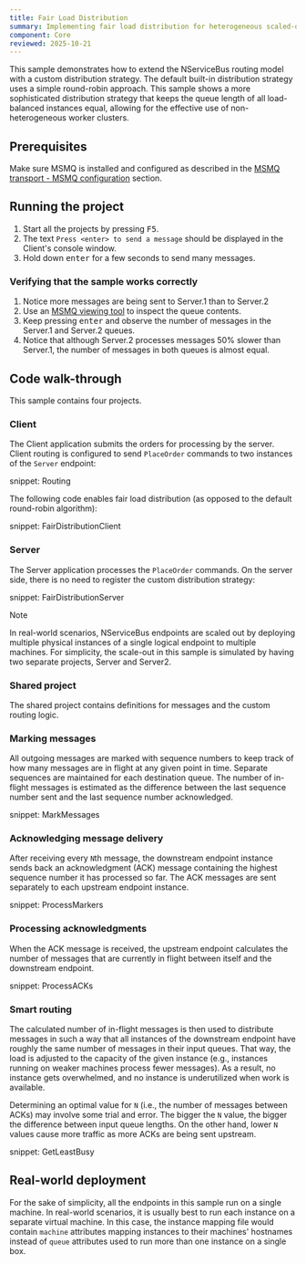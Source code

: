 ```yaml
---
title: Fair Load Distribution
summary: Implementing fair load distribution for heterogeneous scaled-out endpoints
component: Core
reviewed: 2025-10-21
---
```


This sample demonstrates how to extend the NServiceBus routing model with a custom distribution strategy. The default built-in distribution strategy uses a simple round-robin approach. This sample shows a more sophisticated distribution strategy that keeps the queue length of all load-balanced instances equal, allowing for the effective use of non-heterogeneous worker clusters.

## Prerequisites

Make sure MSMQ is installed and configured as described in the [MSMQ transport - MSMQ configuration](/transports/msmq/#msmq-configuration) section.

## Running the project

 1. Start all the projects by pressing <kbd>F5</kbd>.
 1. The text `Press <enter> to send a message` should be displayed in the Client's console window.
 1. Hold down <kbd>enter</kbd> for a few seconds to send many messages.

### Verifying that the sample works correctly

 1. Notice more messages are being sent to Server.1 than to Server.2
 1. Use an [MSMQ viewing tool](/transports/msmq/viewing-message-content-in-msmq.md) to inspect the queue contents.
 1. Keep pressing <kbd>enter</kbd> and observe the number of messages in the Server.1 and Server.2 queues.
 1. Notice that although Server.2 processes messages 50% slower than Server.1, the number of messages in both queues is almost equal.

## Code walk-through

This sample contains four projects.

### Client

The Client application submits the orders for processing by the server. Client routing is configured to send `PlaceOrder` commands to two instances of the `Server` endpoint:

snippet: Routing

The following code enables fair load distribution (as opposed to the default round-robin algorithm):

snippet: FairDistributionClient

### Server

The Server application processes the `PlaceOrder` commands. On the server side, there is no need to register the custom distribution strategy:

snippet: FairDistributionServer

> [!NOTE]
> In real-world scenarios, NServiceBus endpoints are scaled out by deploying multiple physical instances of a single logical endpoint to multiple machines. For simplicity, the scale-out in this sample is simulated by having two separate projects, Server and Server2.

### Shared project

The shared project contains definitions for messages and the custom routing logic.

### Marking messages

All outgoing messages are marked with sequence numbers to keep track of how many messages are in flight at any given point in time. Separate sequences are maintained for each destination queue. The number of in-flight messages is estimated as the difference between the last sequence number sent and the last sequence number acknowledged.

snippet: MarkMessages

### Acknowledging message delivery

After receiving every `N`th message, the downstream endpoint instance sends back an acknowledgment (ACK) message containing the highest sequence number it has processed so far. The ACK messages are sent separately to each upstream endpoint instance.

snippet: ProcessMarkers

### Processing acknowledgments

When the ACK message is received, the upstream endpoint calculates the number of messages that are currently in flight between itself and the downstream endpoint.

snippet: ProcessACKs

### Smart routing

The calculated number of in-flight messages is then used to distribute messages in such a way that all instances of the downstream endpoint have roughly the same number of messages in their input queues. That way, the load is adjusted to the capacity of the given instance (e.g., instances running on weaker machines process fewer messages). As a result, no instance gets overwhelmed, and no instance is underutilized when work is available.

Determining an optimal value for `N` (i.e., the number of messages between ACKs) may involve some trial and error. The bigger the `N` value, the bigger the difference between input queue lengths. On the other hand, lower `N` values cause more traffic as more ACKs are being sent upstream.

snippet: GetLeastBusy

## Real-world deployment

For the sake of simplicity, all the endpoints in this sample run on a single machine. In real-world scenarios, it is usually best to run each instance on a separate virtual machine. In this case, the instance mapping file would contain `machine` attributes mapping instances to their machines' hostnames instead of `queue` attributes used to run more than one instance on a single box.
